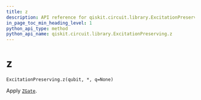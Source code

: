 ```yaml
---
title: z
description: API reference for qiskit.circuit.library.ExcitationPreserving.z
in_page_toc_min_heading_level: 1
python_api_type: method
python_api_name: qiskit.circuit.library.ExcitationPreserving.z
---
```


# z

<span id="qiskit.circuit.library.ExcitationPreserving.z" />

`ExcitationPreserving.z(qubit, *, q=None)`

Apply [`ZGate`](qiskit.circuit.library.ZGate "qiskit.circuit.library.ZGate").

